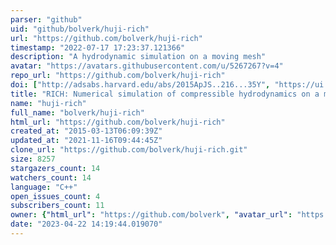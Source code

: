 ```yaml
---
parser: "github"
uid: "github/bolverk/huji-rich"
url: "https://github.com/bolverk/huji-rich"
timestamp: "2022-07-17 17:23:37.121366"
description: "A hydrodynamic simulation on a moving mesh"
avatar: "https://avatars.githubusercontent.com/u/5267267?v=4"
repo_url: "https://github.com/bolverk/huji-rich"
doi: ["http://adsabs.harvard.edu/abs/2015ApJS..216...35Y", "https://ui.adsabs.harvard.edu/abs/2014ascl.soft10005Y/abstract"]
title: "RICH: Numerical simulation of compressible hydrodynamics on a moving Voronoi mesh"
name: "huji-rich"
full_name: "bolverk/huji-rich"
html_url: "https://github.com/bolverk/huji-rich"
created_at: "2015-03-13T06:09:39Z"
updated_at: "2021-11-16T09:44:45Z"
clone_url: "https://github.com/bolverk/huji-rich.git"
size: 8257
stargazers_count: 14
watchers_count: 14
language: "C++"
open_issues_count: 4
subscribers_count: 11
owner: {"html_url": "https://github.com/bolverk", "avatar_url": "https://avatars.githubusercontent.com/u/5267267?v=4", "login": "bolverk", "type": "User"}
date: "2023-04-22 14:19:44.019070"
---
```

